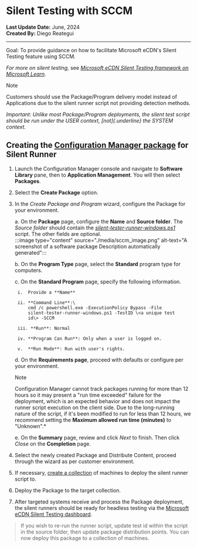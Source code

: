 # Silent Testing with SCCM

__Last Update Date:__ June, 2024  
__Created By:__ Diego Reategui  

***

Goal: To provide guidance on how to facilitate Microsoft eCDN's Silent
Testing feature using SCCM.

*For more on silent testing,* see [*Microsoft eCDN Silent Testing framework on Microsoft Learn*](https://learn.microsoft.com/ecdn/technical-documentation/silent-testing-framework#appendix-b-integrating-runners-using-headless-browser).

> [!NOTE]
> Customers should use the Package/Program delivery model instead
of Applications due to the silent runner script not providing detection
methods.

*Important: Unlike most Package/Program deployments, the silent test
script should be run under the USER context, [not]{.underline} the
SYSTEM context.*

## Creating the [Configuration Manager package](https://learn.microsoft.com/mem/configmgr/apps/deploy-use/packages-and-programs) for Silent Runner

1. Launch the Configuration Manager console and navigate to **Software Library** pane, then to **Application Management**. You will then select **Packages**.

2. Select the **Create Package** option.

3. In the *Create Package and Program* wizard, configure the Package for your environment.

    a.  On the **Package** page, configure the **Name** and **Source folder**. The *Source folder* should contain the [*silent-tester-runner-windows.ps1*](https://github.com/PeerDiego/silent-test-script/blob/main/silent-tester-runner-windows.ps1) script. The other fields are optional.\
        :::image type="content" source="./media/sccm_image.png" alt-text="A screenshot of a software package Description automatically         generated":::

    b.  On the **Program Type** page, select the **Standard** program type for computers.

    c.  On the **Standard Program** page, specify the following information.

        i.  Provide a **Name**

        ii. **Command Line**:\
            cmd /c powershell.exe -ExecutionPolicy Bypass -File
            silent-tester-runner-windows.ps1 -TestID \<a unique test
            id\> -SCCM

        iii. **Run**: Normal

        iv. **Program Can Run**: Only when a user is logged on.

        v.  **Run Mode**: Run with user's rights.

    d.  On the **Requirements page**, proceed with defaults or configure per your environment.

    > [!NOTE]
    > Configuration Manager cannot track packages running for more than 12 hours so it may present a "run time exceeded" failure for the deployment, which is an expected behavior and does not impact the runner script execution on the client side. Due to the long-running nature of the script, if it's been modified to run for less than 12 hours, we recommend setting the **Maximum allowed run time (minutes)** to "Unknown".*

    e.  On the **Summary** page, review and click *Next* to finish. Then click *Close* on the **Completion** page.

4. Select the newly created Package and Distribute Content, proceed through the wizard as per customer environment.

5. If necessary, [create a collection](https://learn.microsoft.com/mem/configmgr/core/clients/manage/collections/create-collections) of machines to deploy the silent runner script to.

6. Deploy the Package to the target collection.

7. After targeted systems receive and process the Package deployment, the silent runners should be ready for headless testing via the [Microsoft eCDN Silent Testing dashboard](https://aka.ms/ecdn/admin/silent-tester).

> If you wish to re-run the runner script, update test id within the
> script in the source folder, then update package distribution points.
> You can now deploy this package to a collection of machines.
